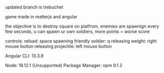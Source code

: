 updated branch is trebuchet

game made in matterjs and angular

the objective is to destroy square on platfrom, enemies are spawnign every few seconds, u can spawn ur own soldiers, more points = worse score

controls:
reload: space
spawning friendly soldier: q
releasing weight: right mouse button
releasing projectile: left mouse button

Angular CLI: 13.3.9

Node: 18.12.1 (Unsupported)
Package Manager: npm 9.1.2
